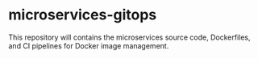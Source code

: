 # microservices-gitops
This repository will contains the microservices source code, Dockerfiles, and CI pipelines for Docker image management.
